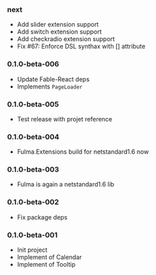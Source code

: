### next

* Add slider extension support
* Add switch extension support
* Add checkradio extension support
* Fix #67: Enforce DSL synthax with [<RequireQualifiedAccess>] attribute

### 0.1.0-beta-006

* Update Fable-React deps
* Implements `PageLoader`

### 0.1.0-beta-005

* Test release with projet reference

### 0.1.0-beta-004

* Fulma.Extensions build for netstandard1.6 now

### 0.1.0-beta-003

* Fulma is again a netstandard1.6 lib

### 0.1.0-beta-002

* Fix package deps

### 0.1.0-beta-001

* Init project
* Implement of Calendar
* Implement of Tooltip

